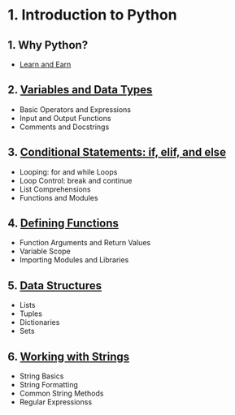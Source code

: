 # 1. Introduction to Python

## 1. Why Python?

- [Learn and Earn](why_python.md)

## 2. [Variables and Data Types](https://github.com/byambaa1982/python_cources_for_beginers/tree/main/2_variables_and_operations)

- Basic Operators and Expressions
- Input and Output Functions
- Comments and Docstrings

## 3. [Conditional Statements: if, elif, and else](https://github.com/byambaa1982/python_cources_for_beginers/tree/main/3_control%20flow)

- Looping: for and while Loops
- Loop Control: break and continue
- List Comprehensions
- Functions and Modules

## 4. [Defining Functions](https://github.com/byambaa1982/python_cources_for_beginers/tree/main/4_functions)

- Function Arguments and Return Values
- Variable Scope
- Importing Modules and Libraries


## 5. [Data Structures](https://github.com/byambaa1982/python_cources_for_beginers/tree/main/5_lists_tuples_dictionaries_sets)

- Lists
- Tuples
- Dictionaries
- Sets

## 6. [Working with Strings](https://github.com/byambaa1982/python_cources_for_beginers/tree/main/6_string_formating)

- String Basics
- String Formatting
- Common String Methods
- Regular Expressionss
